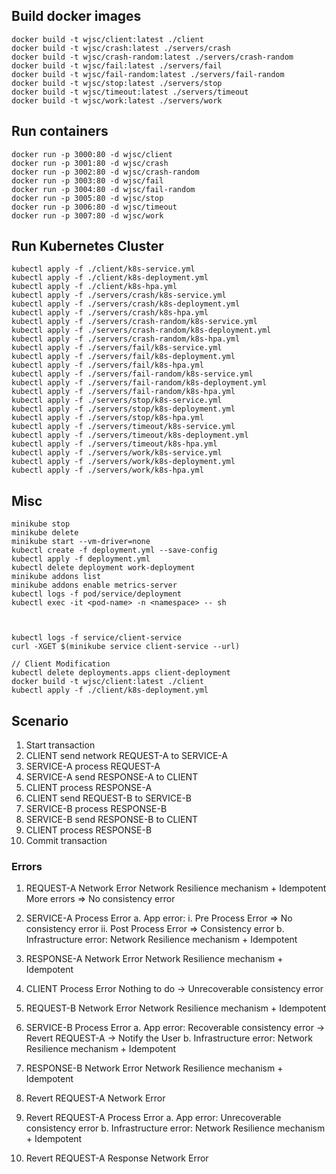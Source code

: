 
## Build docker images
```
docker build -t wjsc/client:latest ./client
docker build -t wjsc/crash:latest ./servers/crash
docker build -t wjsc/crash-random:latest ./servers/crash-random
docker build -t wjsc/fail:latest ./servers/fail
docker build -t wjsc/fail-random:latest ./servers/fail-random
docker build -t wjsc/stop:latest ./servers/stop
docker build -t wjsc/timeout:latest ./servers/timeout
docker build -t wjsc/work:latest ./servers/work
```

## Run containers
```
docker run -p 3000:80 -d wjsc/client
docker run -p 3001:80 -d wjsc/crash
docker run -p 3002:80 -d wjsc/crash-random
docker run -p 3003:80 -d wjsc/fail
docker run -p 3004:80 -d wjsc/fail-random
docker run -p 3005:80 -d wjsc/stop
docker run -p 3006:80 -d wjsc/timeout
docker run -p 3007:80 -d wjsc/work
```

## Run Kubernetes Cluster
```
kubectl apply -f ./client/k8s-service.yml
kubectl apply -f ./client/k8s-deployment.yml
kubectl apply -f ./client/k8s-hpa.yml
kubectl apply -f ./servers/crash/k8s-service.yml
kubectl apply -f ./servers/crash/k8s-deployment.yml
kubectl apply -f ./servers/crash/k8s-hpa.yml
kubectl apply -f ./servers/crash-random/k8s-service.yml
kubectl apply -f ./servers/crash-random/k8s-deployment.yml
kubectl apply -f ./servers/crash-random/k8s-hpa.yml
kubectl apply -f ./servers/fail/k8s-service.yml
kubectl apply -f ./servers/fail/k8s-deployment.yml
kubectl apply -f ./servers/fail/k8s-hpa.yml
kubectl apply -f ./servers/fail-random/k8s-service.yml
kubectl apply -f ./servers/fail-random/k8s-deployment.yml
kubectl apply -f ./servers/fail-random/k8s-hpa.yml
kubectl apply -f ./servers/stop/k8s-service.yml
kubectl apply -f ./servers/stop/k8s-deployment.yml
kubectl apply -f ./servers/stop/k8s-hpa.yml
kubectl apply -f ./servers/timeout/k8s-service.yml
kubectl apply -f ./servers/timeout/k8s-deployment.yml
kubectl apply -f ./servers/timeout/k8s-hpa.yml
kubectl apply -f ./servers/work/k8s-service.yml
kubectl apply -f ./servers/work/k8s-deployment.yml
kubectl apply -f ./servers/work/k8s-hpa.yml
```

## Misc
```
minikube stop
minikube delete
minikube start --vm-driver=none
kubectl create -f deployment.yml --save-config
kubectl apply -f deployment.yml
kubectl delete deployment work-deployment
minikube addons list
minikube addons enable metrics-server
kubectl logs -f pod/service/deployment
kubectl exec -it <pod-name> -n <namespace> -- sh



kubectl logs -f service/client-service
curl -XGET $(minikube service client-service --url)

// Client Modification
kubectl delete deployments.apps client-deployment 
docker build -t wjsc/client:latest ./client
kubectl apply -f ./client/k8s-deployment.yml
```

## Scenario

1. Start transaction
2. CLIENT send network REQUEST-A to SERVICE-A
3. SERVICE-A process REQUEST-A
4. SERVICE-A send RESPONSE-A to CLIENT
5. CLIENT process RESPONSE-A
6. CLIENT send REQUEST-B to SERVICE-B
7. SERVICE-B process RESPONSE-B
8. SERVICE-B send RESPONSE-B to CLIENT
9. CLIENT process RESPONSE-B
10. Commit transaction

### Errors

1. REQUEST-A Network Error
    Network Resilience mechanism + Idempotent
        More errors => No consistency error

2. SERVICE-A Process Error
    a. App error: 
        i. Pre Process Error => No consistency error
        ii. Post Process Error => Consistency error
    b. Infrastructure error: Network Resilience mechanism + Idempotent

3. RESPONSE-A Network Error
    Network Resilience mechanism + Idempotent

4. CLIENT Process Error
    Nothing to do -> Unrecoverable consistency error

5. REQUEST-B Network Error
    Network Resilience mechanism + Idempotent

6. SERVICE-B Process Error
    a. App error: Recoverable consistency error -> Revert REQUEST-A -> Notify the User
    b. Infrastructure error: Network Resilience mechanism + Idempotent

7. RESPONSE-B Network Error
    Network Resilience mechanism + Idempotent

8. Revert REQUEST-A Network Error

9. Revert REQUEST-A Process Error
    a. App error: Unrecoverable consistency error
    b. Infrastructure error: Network Resilience mechanism + Idempotent

10. Revert REQUEST-A Response Network Error
